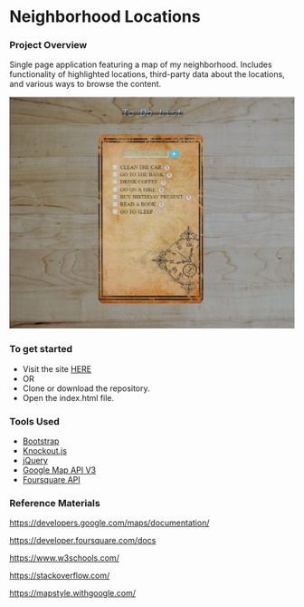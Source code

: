 # Neighborhood Locations

### Project Overview
Single page application featuring a map of my neighborhood.
Includes functionality of highlighted locations, third-party data about the locations, and various ways to browse the content.

![Neighborhood Map](https://github.com/iperun/To-Do-App/blob/master/img/to-do-app.png "Neighborhood Map")

### To get started
- Visit the site [HERE](https://iperun.github.io/Neighborhood-Map/)
- OR
- Clone or download the repository.
- Open the index.html file.

### Tools Used
- [Bootstrap](http://getbootstrap.com/)
- [Knockout.js](http://knockoutjs.com/documentation/introduction.html)
- [jQuery](http://api.jquery.com/)
- [Google Map API V3](https://developers.google.com/maps/documentation/javascript/reference)
- [Foursquare API](https://developer.foursquare.com)

### Reference Materials
https://developers.google.com/maps/documentation/

https://developer.foursquare.com/docs

https://www.w3schools.com/

https://stackoverflow.com/

https://mapstyle.withgoogle.com/
